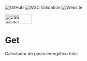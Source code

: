 ![GitHub](https://img.shields.io/github/license/pesarmento/Get)
![W3C Validation](https://img.shields.io/w3c-validation/html?targetUrl=https%3A%2F%2Fpesarmento.github.io%2FGet%2F)
![Website](https://img.shields.io/website?url=https%3A%2F%2Fpesarmento.github.io%2FGet%2F)
<p>
    <a href="http://jigsaw.w3.org/css-validator/check/referer">
        <img style="border:0;width:88px;height:31px"
            src="http://jigsaw.w3.org/css-validator/images/vcss"
            alt="CSS válido!" />
    </a>
</p>



# Get
Calculador do gasto energético total
